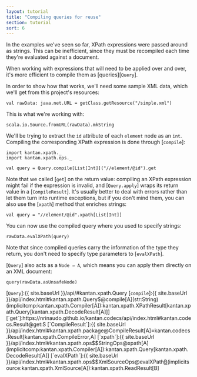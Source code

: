 ```yaml
---
layout: tutorial
title: "Compiling queries for reuse"
section: tutorial
sort: 6
---
```

In the examples we've seen so far, XPath expressions were passed around as strings. This can be inefficient, since they
must be recompiled each time they're evaluated against a document.

When working with expressions that will need to be applied over and over, it's more efficient to compile them as
[queries][`Query`].

In order to show how that works, we'll need some sample XML data, which we'll get from this project's resources:

```tut:silent
val rawData: java.net.URL = getClass.getResource("/simple.xml")
```

This is what we're working with:

```tut
scala.io.Source.fromURL(rawData).mkString
```

We'll be trying to extract the `id` attribute of each `element` node as an `int`. Compiling the corresponding XPath
expression is done through [`compile`]:

```tut:silent
import kantan.xpath._
import kantan.xpath.ops._

val query = Query.compile[List[Int]]("//element/@id").get
```

Note that we called [`get`] on the return value: compiling an XPath expression might fail if the expression is invalid,
and [`Query.apply`] wraps its return value in a [`CompileResult`]. It's usually better to deal with errors rather than
let them turn into runtime exceptions, but if you don't mind them, you can also use the [`xpath`] method that enriches
strings:

```tut:silent
val query = "//element/@id".xpath[List[Int]]
```

You can now use the compiled query where you used to specify strings:

```tut
rawData.evalXPath(query)
```

Note that since compiled queries carry the information of the type they return, you don't need to specify type
parameters to [`evalXPath`].

[`Query`] also acts as a `Node ⇒ A`, which means you can apply them directly on an XML document:

```tut
query(rawData.asUnsafeNode)
```

[`Query`]:{{ site.baseUrl }}/api/#kantan.xpath.Query
[`compile`]:{{ site.baseUrl }}/api/index.html#kantan.xpath.Query$@compile[A](str:String)(implicitcmp:kantan.xpath.Compiler[A]):kantan.xpath.XPathResult[kantan.xpath.Query[kantan.xpath.DecodeResult[A]]]
[`get`]:https://nrinaudo.github.io/kantan.codecs/api/index.html#kantan.codecs.Result@get:S
[`CompileResult`]:{{ site.baseUrl }}/api/index.html#kantan.xpath.package@CompileResult[A]=kantan.codecs.Result[kantan.xpath.CompileError,A]
[`xpath`]:{{ site.baseUrl }}/api/index.html#kantan.xpath.ops$$StringOps@xpath[A](implicitcomp:kantan.xpath.Compiler[A]):kantan.xpath.Query[kantan.xpath.DecodeResult[A]]
[`evalXPath`]:{{ site.baseUrl }}/api/index.html#kantan.xpath.ops$$XmlSourceOps@evalXPath[B](expr:kantan.xpath.Query[kantan.xpath.DecodeResult[B]])(implicitsource:kantan.xpath.XmlSource[A]):kantan.xpath.ReadResult[B]